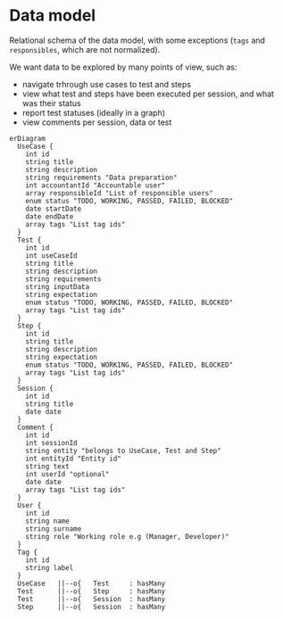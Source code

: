 # Data model

Relational schema of the data model, with some exceptions (`tags` and `responsibles`, which are not normalized).

We want data to be explored by many points of view, such as:

- navigate trhrough use cases to test and steps
- view what test and steps have been executed per session, and what was their status
- report test statuses (ideally in a graph)
- view comments per session, data or test

```mermaid
erDiagram
  UseCase {
    int id
    string title
    string description
    string requirements "Data preparation"
    int accountantId "Accountable user"
    array responsibleId "List of responsible users"
    enum status "TODO, WORKING, PASSED, FAILED, BLOCKED"
    date startDate
    date endDate
    array tags "List tag ids"
  }
  Test {
    int id
    int useCaseId
    string title
    string description
    string requirements
    string inputData
    string expectation
    enum status "TODO, WORKING, PASSED, FAILED, BLOCKED"
    array tags "List tag ids"
  }
  Step {
    int id
    string title
    string description
    string expectation
    enum status "TODO, WORKING, PASSED, FAILED, BLOCKED"
    array tags "List tag ids"
  }
  Session {
    int id
    string title
    date date
  }
  Comment {
    int id
    int sessionId
    string entity "belongs to UseCase, Test and Step"
    int entityId "Entity id"
    string text
    int userId "optional"
    date date
    array tags "List tag ids"
  }
  User {
    int id
    string name
    string surname
    string role "Working role e.g (Manager, Developer)"
  }
  Tag {
    int id
    string label
  }
  UseCase   ||--o{   Test     : hasMany
  Test      ||--o{   Step     : hasMany
  Test      ||--o{   Session  : hasMany
  Step      ||--o{   Session  : hasMany
```
